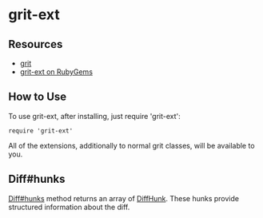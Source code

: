 # grit-ext

## Resources

* [grit](https://github.com/mojombo/grit)
* [grit-ext on RubyGems](https://rubygems.org/gems/grit-ext)

## How to Use

To use grit-ext, after installing, just require 'grit-ext':

    require 'grit-ext'

All of the extensions, additionally to normal grit classes, will be available to you.

## Diff#hunks

[Diff#hunks](https://github.com/mmozuras/grit-ext/blob/master/lib/grit/ext/diff.rb) method returns an array of [DiffHunk](https://github.com/mmozuras/grit-ext/blob/master/lib/grit/ext/diff_hunk.rb). These hunks provide structured information about the diff.
